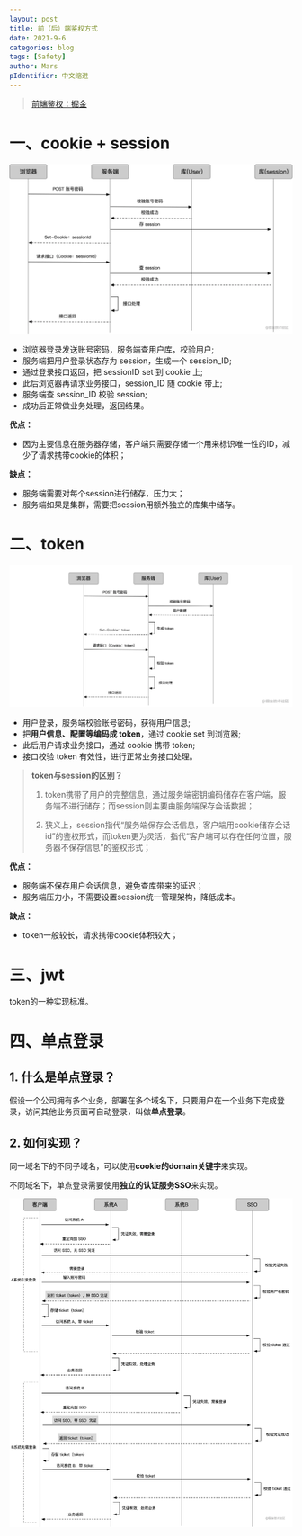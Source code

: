 ```yaml
---
layout: post
title: 前（后）端鉴权方式
date: 2021-9-6
categories: blog
tags: [Safety]
author: Mars
pIdentifier: 中文缩进
---
```


> [前端鉴权：掘金](https://juejin.cn/post/6898630134530752520#heading-2)

# 一、cookie + session

![cookie+session](/assets/posts/1.webp)

- 浏览器登录发送账号密码，服务端查用户库，校验用户;
- 服务端把用户登录状态存为 session，生成一个 session_ID;
- 通过登录接口返回，把 sessionID set 到 cookie 上;
- 此后浏览器再请求业务接口，session_ID 随 cookie 带上;
- 服务端查 session_ID 校验 session;
- 成功后正常做业务处理，返回结果。

**优点：**

- 因为主要信息在服务器存储，客户端只需要存储一个用来标识唯一性的ID，减少了请求携带cookie的体积；

**缺点：**

- 服务端需要对每个session进行储存，压力大；
- 服务端如果是集群，需要把session用额外独立的库集中储存。

# 二、token

![token](/assets/posts/2.webp)

- 用户登录，服务端校验账号密码，获得用户信息;
- 把**用户信息、配置等编码成 token**，通过 cookie set 到浏览器;
- 此后用户请求业务接口，通过 cookie 携带 token;
- 接口校验 token 有效性，进行正常业务接口处理。

> **token与session的区别？**
> 
> 1. token携带了用户的完整信息，通过服务端密钥编码储存在客户端，服务端不进行储存；而session则主要由服务端保存会话数据；
> 
> 2. 狭义上，session指代“服务端保存会话信息，客户端用cookie储存会话id”的鉴权形式，而token更为灵活，指代“客户端可以存在任何位置，服务器不保存信息”的鉴权形式；

**优点：**

- 服务端不保存用户会话信息，避免查库带来的延迟；
- 服务端压力小，不需要设置session统一管理架构，降低成本。

**缺点：**

- token一般较长，请求携带cookie体积较大；

# 三、jwt

token的一种实现标准。

# 四、单点登录

## 1. 什么是单点登录？

假设一个公司拥有多个业务，部署在多个域名下，只要用户在一个业务下完成登录，访问其他业务页面可自动登录，叫做**单点登录**。

## 2. 如何实现？

同一域名下的不同子域名，可以使用**cookie的domain关键字**来实现。

不同域名下，单点登录需要使用**独立的认证服务SSO**来实现。

![单点登录](/assets/posts/3.webp)
